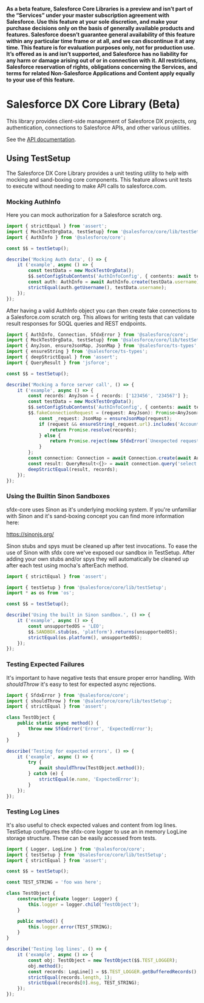**As a beta feature, Salesforce Core Libraries is a preview and isn’t part of the “Services” under your master
subscription agreement with Salesforce. Use this feature at your sole discretion, and make your purchase decisions only
on the basis of generally available products and features. Salesforce doesn’t guarantee general availability of this
feature within any particular time frame or at all, and we can discontinue it at any time. This feature is for
evaluation purposes only, not for production use. It’s offered as is and isn’t supported, and Salesforce has no
liability for any harm or damage arising out of or in connection with it. All restrictions, Salesforce reservation of
rights, obligations concerning the Services, and terms for related Non-Salesforce Applications and Content apply equally
to your use of this feature.**

# Salesforce DX Core Library (Beta)

This library provides client-side management of Salesforce DX projects, org authentication, connections to Salesforce APIs, and other various utilities.

See the [API documentation](https://developer.salesforce.com/media/salesforce-cli/docs/@salesforce/core/index.html).

## Using TestSetup

The Salesforce DX Core Library provides a unit testing utility to help with mocking and sand-boxing core components.
This feature allows unit tests to execute without needing to make API calls to salesforce.com.

### Mocking AuthInfo

Here you can mock authorization for a Salesforce scratch org.

```typescript
import { strictEqual } from 'assert';
import { MockTestOrgData, testSetup} from '@salesforce/core/lib/testSetup';
import { AuthInfo } from '@salesforce/core';

const $$ = testSetup();

describe('Mocking Auth data', () => {
    it ('example', async () => {
        const testData = new MockTestOrgData();
        $$.setConfigStubContents('AuthInfoConfig', { contents: await testData.getConfig() });
        const auth: AuthInfo = await AuthInfo.create(testData.username);
        strictEqual(auth.getUsername(), testData.username);
    });
});
```

After having a valid AuthInfo object you can then create fake connections to a Salesforce.com scratch org. This allows
for writing tests that can validate result responses for SOQL queries and REST endpoints.

```typescript
import { AuthInfo, Connection, SfdxError } from '@salesforce/core';
import { MockTestOrgData, testSetup} from '@salesforce/core/lib/testSetup';
import { AnyJson, ensureJsonMap, JsonMap } from '@salesforce/ts-types';
import { ensureString } from '@salesforce/ts-types';
import { deepStrictEqual } from 'assert';
import { QueryResult } from 'jsforce';

const $$ = testSetup();

describe('Mocking a force server call', () => {
    it ('example', async () => {
        const records: AnyJson = { records: ['123456', '234567'] };
        const testData = new MockTestOrgData();
        $$.setConfigStubContents('AuthInfoConfig', { contents: await testData.getConfig() });
        $$.fakeConnectionRequest = (request: AnyJson): Promise<AnyJson> => {
            const _request: JsonMap = ensureJsonMap(request);
            if (request && ensureString(_request.url).includes('Account')) {
                return Promise.resolve(records);
            } else {
                return Promise.reject(new SfdxError(`Unexpected request: ${_request.url}`));
            }
        };
        const connection: Connection = await Connection.create(await AuthInfo.create(testData.username));
        const result: QueryResult<{}> = await connection.query('select Id From Account');
        deepStrictEqual(result, records);
    });
});
```

### Using the Builtin Sinon Sandboxes

sfdx-core uses Sinon as it's underlying mocking system. If you're unfamiliar with Sinon and it's sand-boxing concept you
can find more information here:

https://sinonjs.org/

Sinon stubs and spys must be cleaned up after test invocations. To ease the use of Sinon with sfdx core we've exposed our
sandbox in TestSetup. After adding your own stubs and/or spys they will automatically be cleaned up after each test
using mocha's afterEach method.

```typescript
import { strictEqual } from 'assert';

import { testSetup } from '@salesforce/core/lib/testSetup';
import * as os from 'os';

const $$ = testSetup();

describe('Using the built in Sinon sandbox.', () => {
    it ('example', async () => {
        const unsupportedOS = 'LEO';
        $$.SANDBOX.stub(os, 'platform').returns(unsupportedOS);
        strictEqual(os.platform(), unsupportedOS);
    });
});
```

### Testing Expected Failures

It's important to have negative tests that ensure proper error handling. With *shouldThrow* it's easy to test for expected
async rejections.

```typescript
import { SfdxError } from '@salesforce/core';
import { shouldThrow } from '@salesforce/core/lib/testSetup';
import { strictEqual } from 'assert';

class TestObject {
    public static async method() {
        throw new SfdxError('Error', 'ExpectedError');
    }
}

describe('Testing for expected errors', () => {
    it ('example', async () => {
        try {
            await shouldThrow(TestObject.method());
        } catch (e) {
            strictEqual(e.name, 'ExpectedError');
        }
    });
});
```

### Testing Log Lines

It's also useful to check expected values and content from log lines. TestSetup configures the sfdx-core logger to use an
in memory LogLine storage structure. These can be easily accessed from tests.

```typescript
import { Logger, LogLine } from '@salesforce/core';
import { testSetup } from '@salesforce/core/lib/testSetup';
import { strictEqual } from 'assert';

const $$ = testSetup();

const TEST_STRING = 'foo was here';

class TestObject {
    constructor(private logger: Logger) {
        this.logger = logger.child('TestObject');
    }

    public method() {
        this.logger.error(TEST_STRING);
    }
}

describe('Testing log lines', () => {
    it ('example', async () => {
        const obj: TestObject = new TestObject($$.TEST_LOGGER);
        obj.method();
        const records: LogLine[] = $$.TEST_LOGGER.getBufferedRecords();
        strictEqual(records.length, 1);
        strictEqual(records[0].msg, TEST_STRING);
    });
});
```
